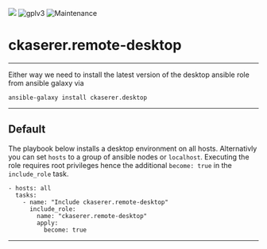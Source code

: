 [![](https://img.shields.io/travis/com/ckaserer/ansible-role-remote-desktop/master?style=flat-square)](https://travis-ci.com/ckaserer/ansible-role-remote-desktop)
![gplv3](https://img.shields.io/badge/license-GPL%20v3.0-brightgreen.svg?style=flat-square)
![Maintenance](https://img.shields.io/maintenance/yes/2020?style=flat-square)

# ckaserer.remote-desktop

---

Either way we need to install the latest version of the desktop ansible role from ansible galaxy via

```
ansible-galaxy install ckaserer.desktop
```

---

## Default

The playbook below installs a desktop environment on all hosts.
Alternativly you can set `hosts` to a group of ansible nodes or `localhost`.
Executing the role requires root privileges hence the additional `become: true` in the `include_role` task.

```
- hosts: all
  tasks:
    - name: "Include ckaserer.remote-desktop"
      include_role:
        name: "ckaserer.remote-desktop"
        apply:
          become: true
```

---
